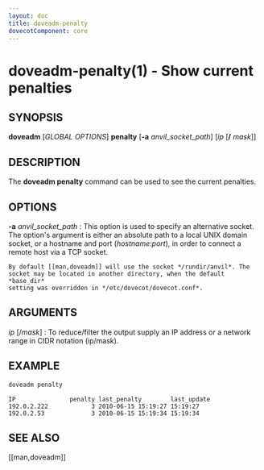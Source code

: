 ```yaml
---
layout: doc
title: doveadm-penalty
dovecotComponent: core
---
```


# doveadm-penalty(1) - Show current penalties

## SYNOPSIS

**doveadm** [*GLOBAL OPTIONS*] **penalty** [**-a** *anvil_socket_path*] [*ip* [**/** *mask*]]

## DESCRIPTION

The **doveadm penalty** command can be used to see the current
penalties.

<!-- todo:: (Extend me!/explain it) -->

<!-- @include: include/global-options.inc -->

## OPTIONS

**-a** *anvil_socket_path*
:   This option is used to specify an alternative socket. The option's
    argument is either an absolute path to a local UNIX domain socket, or
    a hostname and port (*hostname*:*port*), in order to connect a remote
    host via a TCP socket.

    By default [[man,doveadm]] will use the socket */rundir/anvil*. The
    socket may be located in another directory, when the default *base_dir*
    setting was overridden in */etc/dovecot/dovecot.conf*.

## ARGUMENTS

*ip* [/*mask*]
:   To reduce/filter the output supply an IP address or a network range
    in CIDR notation (ip/mask).

## EXAMPLE

```sh
doveadm penalty
```
```
IP               penalty last_penalty        last_update
192.0.2.222            3 2010-06-15 15:19:27 15:19:27
192.0.2.53             3 2010-06-15 15:19:34 15:19:34
```

<!-- @include: include/reporting-bugs.inc -->

## SEE ALSO

[[man,doveadm]]
